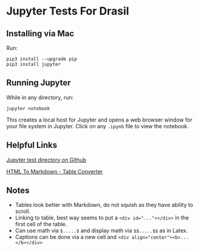 # Jupyter Tests For Drasil

## Installing via Mac

Run:
```
pip3 install --upgrade pip
pip3 install jupyter
```


## Running Jupyter

While in any directory, run:
```
jupyter notebook
```

This creates a local host for Jupyter and opens a web browser window for your file system in Jupyter.
Click on any `.ipynb` file to view the notebook.


## Helpful Links

[Jupyter test directory on Github](https://github.com/JacquesCarette/Drasil/tree/jupInit/People/DanScime/Jupyter-Tests)

[HTML To Markdown - Table Converter](https://jmalarcon.github.io/markdowntables/)


## Notes
- Tables look better with Markdown, do not squish as they have ability to scroll.
- Linking to table, best way seems to put a `<div id="..."></div>` in the first cell of the table.
- Can use math via `$.....$` and display math via `$$.....$$` as in Latex.
- Captions can be done via a new cell and `<div align="center"><b>...</b></div>`